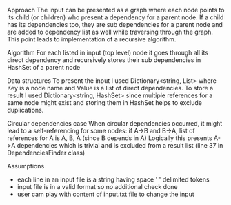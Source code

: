 Approach
The input can be presented as a graph where each node points to its child (or children) who present a dependency for a parent node.
If a child has its dependencies too, they are sub dependencies for a parent node and are added to dependency list as well while traversing through the graph.
This point leads to implementation of a recursive algorithm.

Algorithm 
For each listed in input (top level) node it goes through all its direct dependency and recursively stores their sub dependencies in HashSet of a parent node

Data structures
To present the input I used Dictionary<string, List<string>> where Key is a node name and Value is a list of direct dependencies.
To store a result I used Dictionary<string, HashSet<string>> since multiple references for a same node might exist and storing them in HashSet<string>
helps to exclude duplications.

Circular dependencies case
When circular dependencies occurred, it might lead to a self-referencing for some nodes: if A->B and B->A, list of references for A is A, B, A (since B depends in A)
Logically this presents A->A dependencies which is trivial and is excluded from a result list (line 37 in DependenciesFinder class)

Assumptions
- each line in an input file is a string having space ' ' delimited tokens 
- input file is in a valid format so no additional check done
- user cam play with content of input.txt file to change the input

